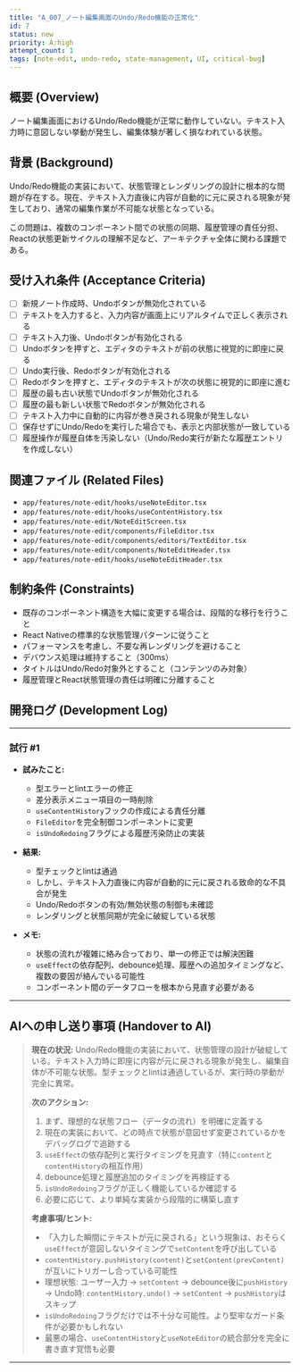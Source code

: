 ```yaml
---
title: "A_007_ノート編集画面のUndo/Redo機能の正常化"
id: 7
status: new
priority: A:high
attempt_count: 1
tags: [note-edit, undo-redo, state-management, UI, critical-bug]
---
```


## 概要 (Overview)

ノート編集画面におけるUndo/Redo機能が正常に動作していない。テキスト入力時に意図しない挙動が発生し、編集体験が著しく損なわれている状態。

## 背景 (Background)

Undo/Redo機能の実装において、状態管理とレンダリングの設計に根本的な問題が存在する。現在、テキスト入力直後に内容が自動的に元に戻される現象が発生しており、通常の編集作業が不可能な状態となっている。

この問題は、複数のコンポーネント間での状態の同期、履歴管理の責任分担、Reactの状態更新サイクルの理解不足など、アーキテクチャ全体に関わる課題である。

## 受け入れ条件 (Acceptance Criteria)

- [ ] 新規ノート作成時、Undoボタンが無効化されている
- [ ] テキストを入力すると、入力内容が画面上にリアルタイムで正しく表示される
- [ ] テキスト入力後、Undoボタンが有効化される
- [ ] Undoボタンを押すと、エディタのテキストが前の状態に視覚的に即座に戻る
- [ ] Undo実行後、Redoボタンが有効化される
- [ ] Redoボタンを押すと、エディタのテキストが次の状態に視覚的に即座に進む
- [ ] 履歴の最も古い状態でUndoボタンが無効化される
- [ ] 履歴の最も新しい状態でRedoボタンが無効化される
- [ ] テキスト入力中に自動的に内容が巻き戻される現象が発生しない
- [ ] 保存せずにUndo/Redoを実行した場合でも、表示と内部状態が一致している
- [ ] 履歴操作が履歴自体を汚染しない（Undo/Redo実行が新たな履歴エントリを作成しない）

## 関連ファイル (Related Files)

- `app/features/note-edit/hooks/useNoteEditor.tsx`
- `app/features/note-edit/hooks/useContentHistory.tsx`
- `app/features/note-edit/NoteEditScreen.tsx`
- `app/features/note-edit/components/FileEditor.tsx`
- `app/features/note-edit/components/editors/TextEditor.tsx`
- `app/features/note-edit/components/NoteEditHeader.tsx`
- `app/features/note-edit/hooks/useNoteEditHeader.tsx`

## 制約条件 (Constraints)

- 既存のコンポーネント構造を大幅に変更する場合は、段階的な移行を行うこと
- React Nativeの標準的な状態管理パターンに従うこと
- パフォーマンスを考慮し、不要な再レンダリングを避けること
- デバウンス処理は維持すること（300ms）
- タイトルはUndo/Redo対象外とすること（コンテンツのみ対象）
- 履歴管理とReact状態管理の責任は明確に分離すること

## 開発ログ (Development Log)

---
### 試行 #1

- **試みたこと:**
  - 型エラーとlintエラーの修正
  - 差分表示メニュー項目の一時削除
  - `useContentHistory`フックの作成による責任分離
  - `FileEditor`を完全制御コンポーネントに変更
  - `isUndoRedoing`フラグによる履歴汚染防止の実装

- **結果:**
  - 型チェックとlintは通過
  - しかし、テキスト入力直後に内容が自動的に元に戻される致命的な不具合が発生
  - Undo/Redoボタンの有効/無効状態の制御も未確認
  - レンダリングと状態同期が完全に破綻している状態

- **メモ:**
  - 状態の流れが複雑に絡み合っており、単一の修正では解決困難
  - `useEffect`の依存配列、debounce処理、履歴への追加タイミングなど、複数の要因が絡んでいる可能性
  - コンポーネント間のデータフローを根本から見直す必要がある

---

## AIへの申し送り事項 (Handover to AI)

> **現在の状況:**
> Undo/Redo機能の実装において、状態管理の設計が破綻している。テキスト入力時に即座に内容が元に戻される現象が発生し、編集自体が不可能な状態。型チェックとlintは通過しているが、実行時の挙動が完全に異常。
>
> **次のアクション:**
> 1. まず、理想的な状態フロー（データの流れ）を明確に定義する
> 2. 現在の実装において、どの時点で状態が意図せず変更されているかをデバッグログで追跡する
> 3. `useEffect`の依存配列と実行タイミングを見直す（特に`content`と`contentHistory`の相互作用）
> 4. debounce処理と履歴追加のタイミングを再検証する
> 5. `isUndoRedoing`フラグが正しく機能しているか確認する
> 6. 必要に応じて、より単純な実装から段階的に構築し直す
>
> **考慮事項/ヒント:**
> - 「入力した瞬間にテキストが元に戻される」という現象は、おそらく`useEffect`が意図しないタイミングで`setContent`を呼び出している
> - `contentHistory.pushHistory(content)`と`setContent(prevContent)`が互いにトリガーし合っている可能性
> - 理想状態: ユーザー入力 → `setContent` → debounce後に`pushHistory` → Undo時: `contentHistory.undo()` → `setContent` → `pushHistory`はスキップ
> - `isUndoRedoing`フラグだけでは不十分な可能性。より堅牢なガード条件が必要かもしれない
> - 最悪の場合、`useContentHistory`と`useNoteEditor`の統合部分を完全に書き直す覚悟も必要

---
